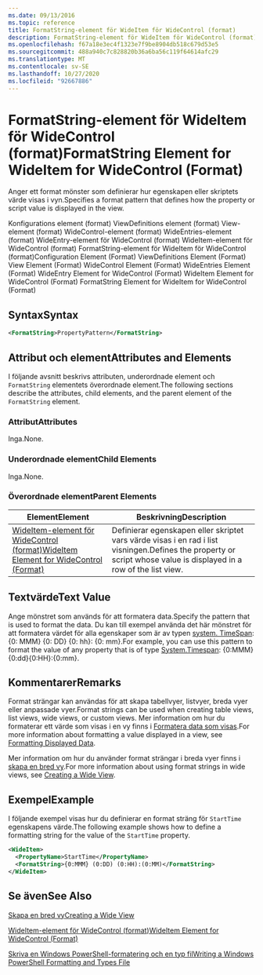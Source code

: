```yaml
---
ms.date: 09/13/2016
ms.topic: reference
title: FormatString-element för WideItem för WideControl (format)
description: FormatString-element för WideItem för WideControl (format)
ms.openlocfilehash: f67a18e3ec4f1323e7f9be8904db518c679d53e5
ms.sourcegitcommit: 488a940c7c828820b36a6ba56c119f64614afc29
ms.translationtype: MT
ms.contentlocale: sv-SE
ms.lasthandoff: 10/27/2020
ms.locfileid: "92667886"
---
```

# <a name="formatstring-element-for-wideitem-for-widecontrol-format"></a><span data-ttu-id="4e695-103">FormatString-element för WideItem för WideControl (format)</span><span class="sxs-lookup"><span data-stu-id="4e695-103">FormatString Element for WideItem for WideControl (Format)</span></span>

<span data-ttu-id="4e695-104">Anger ett format mönster som definierar hur egenskapen eller skriptets värde visas i vyn.</span><span class="sxs-lookup"><span data-stu-id="4e695-104">Specifies a format pattern that defines how the property or script value is displayed in the view.</span></span>

<span data-ttu-id="4e695-105">Konfigurations element (format) ViewDefinitions element (format) View-element (format) WideControl-element (format) WideEntries-element (format) WideEntry-element för WideControl (format) WideItem-element för WideControl (format) FormatString-element för WideItem för WideControl (format)</span><span class="sxs-lookup"><span data-stu-id="4e695-105">Configuration Element (Format) ViewDefinitions Element (Format) View Element (Format) WideControl Element (Format) WideEntries Element (Format) WideEntry Element for WideControl (Format) WideItem Element for WideControl (Format) FormatString Element for WideItem for WideControl (Format)</span></span>

## <a name="syntax"></a><span data-ttu-id="4e695-106">Syntax</span><span class="sxs-lookup"><span data-stu-id="4e695-106">Syntax</span></span>

```xml
<FormatString>PropertyPattern</FormatString>
```

## <a name="attributes-and-elements"></a><span data-ttu-id="4e695-107">Attribut och element</span><span class="sxs-lookup"><span data-stu-id="4e695-107">Attributes and Elements</span></span>

<span data-ttu-id="4e695-108">I följande avsnitt beskrivs attributen, underordnade element och `FormatString` elementets överordnade element.</span><span class="sxs-lookup"><span data-stu-id="4e695-108">The following sections describe the attributes, child elements, and the parent element of the `FormatString` element.</span></span>

### <a name="attributes"></a><span data-ttu-id="4e695-109">Attribut</span><span class="sxs-lookup"><span data-stu-id="4e695-109">Attributes</span></span>

<span data-ttu-id="4e695-110">Inga.</span><span class="sxs-lookup"><span data-stu-id="4e695-110">None.</span></span>

### <a name="child-elements"></a><span data-ttu-id="4e695-111">Underordnade element</span><span class="sxs-lookup"><span data-stu-id="4e695-111">Child Elements</span></span>

<span data-ttu-id="4e695-112">Inga.</span><span class="sxs-lookup"><span data-stu-id="4e695-112">None.</span></span>

### <a name="parent-elements"></a><span data-ttu-id="4e695-113">Överordnade element</span><span class="sxs-lookup"><span data-stu-id="4e695-113">Parent Elements</span></span>

|<span data-ttu-id="4e695-114">Element</span><span class="sxs-lookup"><span data-stu-id="4e695-114">Element</span></span>|<span data-ttu-id="4e695-115">Beskrivning</span><span class="sxs-lookup"><span data-stu-id="4e695-115">Description</span></span>|
|-------------|-----------------|
|[<span data-ttu-id="4e695-116">WideItem-element för WideControl (format)</span><span class="sxs-lookup"><span data-stu-id="4e695-116">WideItem Element for WideControl (Format)</span></span>](./wideitem-element-for-widecontrol-format.md)|<span data-ttu-id="4e695-117">Definierar egenskapen eller skriptet vars värde visas i en rad i list visningen.</span><span class="sxs-lookup"><span data-stu-id="4e695-117">Defines the property or script whose value is displayed in a row of the list view.</span></span>|

## <a name="text-value"></a><span data-ttu-id="4e695-118">Textvärde</span><span class="sxs-lookup"><span data-stu-id="4e695-118">Text Value</span></span>

<span data-ttu-id="4e695-119">Ange mönstret som används för att formatera data.</span><span class="sxs-lookup"><span data-stu-id="4e695-119">Specify the pattern that is used to format the data.</span></span> <span data-ttu-id="4e695-120">Du kan till exempel använda det här mönstret för att formatera värdet för alla egenskaper som är av typen [system. TimeSpan](/dotnet/api/System.TimeSpan): {0: MMM} {0: DD} {0: hh}: {0: mm}.</span><span class="sxs-lookup"><span data-stu-id="4e695-120">For example, you can use this pattern to format the value of any property that is of type [System.Timespan](/dotnet/api/System.TimeSpan): {0:MMM}{0:dd}{0:HH}:{0:mm}.</span></span>

## <a name="remarks"></a><span data-ttu-id="4e695-121">Kommentarer</span><span class="sxs-lookup"><span data-stu-id="4e695-121">Remarks</span></span>

<span data-ttu-id="4e695-122">Format strängar kan användas för att skapa tabellvyer, listvyer, breda vyer eller anpassade vyer.</span><span class="sxs-lookup"><span data-stu-id="4e695-122">Format strings can be used when creating table views, list views, wide views, or custom views.</span></span> <span data-ttu-id="4e695-123">Mer information om hur du formaterar ett värde som visas i en vy finns i [Formatera data som visas](./formatting-displayed-data.md).</span><span class="sxs-lookup"><span data-stu-id="4e695-123">For more information about formatting a value displayed in a view, see [Formatting Displayed Data](./formatting-displayed-data.md).</span></span>

<span data-ttu-id="4e695-124">Mer information om hur du använder format strängar i breda vyer finns i [skapa en bred vy](./creating-a-wide-view.md).</span><span class="sxs-lookup"><span data-stu-id="4e695-124">For more information about using format strings in wide views, see [Creating a Wide View](./creating-a-wide-view.md).</span></span>

## <a name="example"></a><span data-ttu-id="4e695-125">Exempel</span><span class="sxs-lookup"><span data-stu-id="4e695-125">Example</span></span>

<span data-ttu-id="4e695-126">I följande exempel visas hur du definierar en format sträng för `StartTime` egenskapens värde.</span><span class="sxs-lookup"><span data-stu-id="4e695-126">The following example shows how to define a formatting string for the value of the `StartTime` property.</span></span>

```xml
<WideItem>
  <PropertyName>StartTime</PropertyName>
  <FormatString>{0:MMM} (0:DD) (0:HH):(0:MM)</FormatString>
</WideItem>
```

## <a name="see-also"></a><span data-ttu-id="4e695-127">Se även</span><span class="sxs-lookup"><span data-stu-id="4e695-127">See Also</span></span>

[<span data-ttu-id="4e695-128">Skapa en bred vy</span><span class="sxs-lookup"><span data-stu-id="4e695-128">Creating a Wide View</span></span>](./creating-a-wide-view.md)

[<span data-ttu-id="4e695-129">WideItem-element för WideControl (format)</span><span class="sxs-lookup"><span data-stu-id="4e695-129">WideItem Element for WideControl (Format)</span></span>](./wideitem-element-for-widecontrol-format.md)

[<span data-ttu-id="4e695-130">Skriva en Windows PowerShell-formatering och en typ fil</span><span class="sxs-lookup"><span data-stu-id="4e695-130">Writing a Windows PowerShell Formatting and Types File</span></span>](./writing-a-powershell-formatting-file.md)
